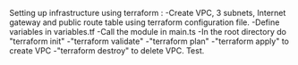 Setting up infrastructure using terraform : -Create VPC, 3 subnets, Internet gateway and public route table using terraform configuration file. -Define variables in variables.tf -Call the module in main.ts -In the root directory do "terraform init" -"terraform validate" -"terraform plan" -"terraform apply" to create VPC -"terraform destroy" to delete VPC. Test.

